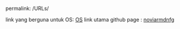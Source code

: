 permalink: /URLs/

link yang berguna untuk OS:
[OS](https://os.vlsm.org/)
link utama github page :
[noviarmdnfg](https://noviarmdnfg.github.io/os201/)

